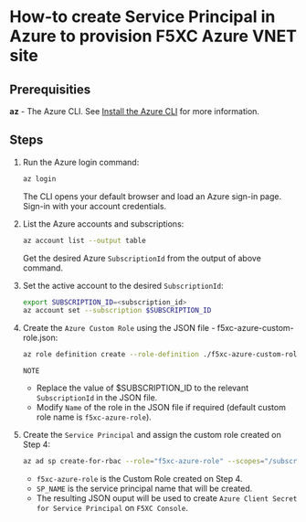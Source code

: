# How-to create Service Principal in Azure to provision F5XC Azure VNET site

## Prerequisities

**az** - The Azure CLI. See [Install the Azure CLI](https://docs.microsoft.com/en-us/cli/azure/install-azure-cli) for more information.

## Steps

1. Run the Azure login command:

    ```sh
    az login
    ```

    The CLI opens your default browser and load an Azure sign-in page. Sign-in with your account credentials.

2. List the Azure accounts and subscriptions:

    ```sh
    az account list --output table
    ```

    Get the desired Azure `SubscriptionId` from the output of above command.

3. Set the active account to the desired `SubscriptionId`:

    ```sh
    export SUBSCRIPTION_ID=<subscription_id>
    az account set --subscription $SUBSCRIPTION_ID
    ```

4. Create the `Azure Custom Role` using the JSON file - f5xc-azure-custom-role.json:

    ```sh
    az role definition create --role-definition ./f5xc-azure-custom-role.json
    ```

    `NOTE`
    * Replace the value of $SUBSCRIPTION_ID to the relevant `SubscriptionId` in the JSON file.
    * Modify `Name` of the role in the JSON file if required (default custom role name is `f5xc-azure-role`).

5. Create the `Service Principal` and assign the custom role created on Step 4:

    ```sh
    az ad sp create-for-rbac --role="f5xc-azure-role" --scopes="/subscriptions/$SUBSCRIPTION_ID" --name "SP_NAME"
    ```

    * `f5xc-azure-role` is the Custom Role created on Step 4.
    * `SP_NAME` is the service principal name that will be created.
    * The resulting JSON ouput will be used to create `Azure Client Secret for Service Principal` on `F5XC Console`.
